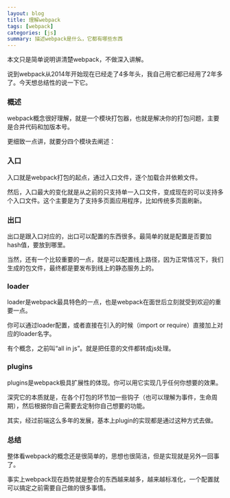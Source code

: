 ```yaml
---
layout: blog
title: 理解webpack
tags: [webpack]
categories: [js]
summary: 描述webpack是什么，它都有哪些东西
---
```


本文只是简单说明讲清楚webpack，不做深入讲解。

说到webpack从2014年开始现在已经走了4多年头，我自己用它都已经用了2年多了。今天想总结性的说一下它。

### 概述

webpack概念很好理解，就是一个模块打包器，也就是解决你的打包问题，主要是合并代码和加版本号。

更细致一点讲，就要分四个模块去阐述：

### 入口

入口就是webpack打包的起点，通过入口文件，逐个加载合并依赖文件。

然后，入口最大的变化就是从之前的只支持单一入口文件，变成现在的可以支持多个入口文件。这个主要是为了支持多页面应用程序，比如传统多页面刷新。

### 出口

出口是跟入口对应的，出口可以配置的东西很多。最简单的就是配置是否要加hash值，要放到哪里。

当然，还有一个比较重要的一点，就是可以配置线上路径，因为正常情况下，我们生成的包文件，最终都是要发布到线上的静态服务上的。

### loader

loader是webpack最具特色的一点，也是webpack在面世后立刻就受到欢迎的重要一点。

你可以通过loader配置，或者直接在引入的时候（import or require）直接加上对应的loader名字。

有个概念，之前叫“all in js”。就是把任意的文件都转成js处理。


### plugins

plugins是webpack极具扩展性的体现。你可以用它实现几乎任何你想要的效果。

深究它的本质就是，在各个打包的环节加一些钩子（也可以理解为事件，生命周期），然后根据你自己需要去定制你自己想要的功能。

其实，经过前端这么多年的发展，基本上plugin的实现都是通过这种方式去做。

### 总结

整体看webpack的概念还是很简单的，思想也很简洁，但是实现就是另外一回事了。

事实上webpack现在趋势就是整合的东西越来越多，越来越标准化，一个配置就可以搞定之前需要自己做的很多事情。